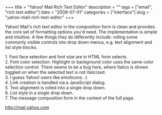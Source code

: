 +++
title = "Yahoo! Mail Rich Text Editor"
description = ""
tags = ["email", "rich text editor"]
date = "2008-07-01"
categories = ["interface"]
slug = "yahoo-mail-rich-text-editor"
+++


<p>Yahoo! Mail's rich text editor in the composition form is clean and provides the core set of formatting options you'd need. The implementation is simple and intuitive. A few things they do differently include: rolling some commonly visible controls into drop down menus, e.g. text alignment and list style blocks.</p>
<div id="screens-full" class="clear"><div class="caption">1. Font face selection and font size are in HTML form selects. </div><div class="fullimg clear"><a href="//konigi.com/media/interface/yahoo-mail-rich-text-editor-1.png" class="group" rel="group" title="1. Font face selection and font size are in HTML form selects. "><img src="//konigi.com/media/interface/yahoo-mail-rich-text-editor-1.png" alt="" class="img-responsive"></a></div></div><div id="screens-full" class="clear"><div class="caption">2. Font color selection. Highlight or background color uses the same color selection control. There seems to be a bug here, where Italics is shown toggled on when the selected text is not italicized.</div><div class="fullimg clear"><a href="//konigi.com/media/interface/yahoo-mail-rich-text-editor-2.png" class="group" rel="group" title="2. Font color selection. Highlight or background color uses the same color selection control. There ..."><img src="//konigi.com/media/interface/yahoo-mail-rich-text-editor-2.png" alt="" class="img-responsive"></a></div></div><div id="screens-full" class="clear"><div class="caption">3. I guess Yahoo! users like emoticons. :)</div><div class="fullimg clear"><a href="//konigi.com/media/interface/yahoo-mail-rich-text-editor-3.png" class="group" rel="group" title="3. I guess Yahoo! users like emoticons. :)"><img src="//konigi.com/media/interface/yahoo-mail-rich-text-editor-3.png" alt="" class="img-responsive"></a></div></div><div id="screens-full" class="clear"><div class="caption">4. Link creation is handled via a JavaScript dialog.</div><div class="fullimg clear"><a href="//konigi.com/media/interface/yahoo-mail-rich-text-editor-4.png" class="group" rel="group" title="4. Link creation is handled via a JavaScript dialog."><img src="//konigi.com/media/interface/yahoo-mail-rich-text-editor-4.png" alt="" class="img-responsive"></a></div></div><div id="screens-full" class="clear"><div class="caption">5. Text alignment is rolled into a single drop down.</div><div class="fullimg clear"><a href="//konigi.com/media/interface/yahoo-mail-rich-text-editor-5.png" class="group" rel="group" title="5. Text alignment is rolled into a single drop down."><img src="//konigi.com/media/interface/yahoo-mail-rich-text-editor-5.png" alt="" class="img-responsive"></a></div></div><div id="screens-full" class="clear"><div class="caption">6. List style in a single drop down.</div><div class="fullimg clear"><a href="//konigi.com/media/interface/yahoo-mail-rich-text-editor-6.png" class="group" rel="group" title="6. List style in a single drop down."><img src="//konigi.com/media/interface/yahoo-mail-rich-text-editor-6.png" alt="" class="img-responsive"></a></div></div><div id="screens-full" class="clear"><div class="caption">7. The message composition form in the context of the full page.</div><div class="fullimg clear"><a href="//konigi.com/media/interface/yahoo-mail-rich-text-editor-7.png" class="group" rel="group" title="7. The message composition form in the context of the full page."><img src="//konigi.com/media/interface/yahoo-mail-rich-text-editor-7.png" alt="" class="img-responsive"></a></div></div>        
<p><a href="http://mail.yahoo.com/">http://mail.yahoo.com</a></p>

